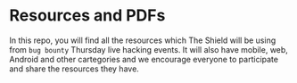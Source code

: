 # Resources and PDFs
In this repo, you will find all the resources which The Shield will be using from `bug bounty` Thursday live hacking events. 
It will also have mobile, web, Android and other cartegories and we encourage everyone to participate and share the resources they have.
